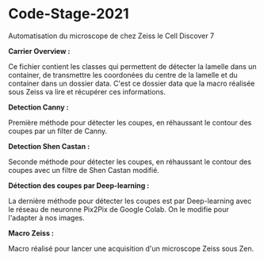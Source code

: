 # Code-Stage-2021
Automatisation du microscope de chez Zeiss le Cell Discover 7

__Carrier Overview :__

Ce fichier contient les classes qui permettent de détecter la lamelle dans un container, de transmettre les coordonées du centre de la lamelle et du container dans un dossier data.
C'est ce dossier data que la macro réalisée sous Zeiss va lire et récupérer ces informations.

__Detection Canny :__

Première méthode pour détecter les coupes, en réhaussant le contour des coupes par un filter de Canny. 

__Detection Shen Castan :__ 

Seconde méthode pour détecter les coupes, en réhaussant le contour des coupes avec un filtre de Shen Castan modifié.

__Détection des coupes par Deep-learning :__

La dernière méthode pour détecter les coupes est par Deep-learning avec le réseau de neuronne Pix2Pix de Google Colab.
On le modifie pour l'adapter à nos images.

__Macro Zeiss :__

Macro réalisé pour lancer une acquisition d'un microscope Zeiss sous Zen. 
